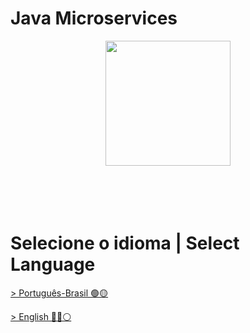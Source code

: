 # Java Microservices
<div align="center"><img decoding="async" loading="lazy" width="200" height="200" src="https://blog.payara.fish/hubfs/Microservices-Cubes-300x300-PMS355.png#keepProtocol"></div>
</br>
</br>
</br>
</br>

# Selecione o idioma | Select Language

[> Português-Brasil 🟢🟡](https://github.com/LuanTMoura/Java-Development-Content/blob/main/Content/Courses/Study-Java-Microservices/README%20PT-BR.md)

[> English 🔵🔴⚪](https://github.com/LuanTMoura/Java-Development-Content/blob/main/Content/Courses/Study-Java-Microservices/README%20EN.md)

